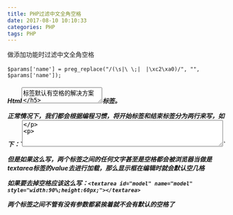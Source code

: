 ```yaml
---
title: PHP过滤中文全角空格
date: 2017-08-10 10:10:33
categories: PHP
tags: PHP
---
```


做添加功能时过滤中文全角空格

`$params['name'] = preg_replace("/(\s|\ \;|　|\xc2\xa0)/", "", $params['name']);`

##### Html<textarea>标签默认有空格的解决方案

在Html页面中如果要定义一个多行文本的字段，如：“调整原因”、解决方案“”、“个人意见”等等，经常需要用到<textarea></textarea>标签。

正常情况下，我们都会根据编程习惯，将开始标签和结束标签分为两行来写，如下：`<textarea id="model" name="model" style="width:90%;height:60px;">

​                                </textarea>`

但是如果这么写，两个标签之间的任何文字甚至是空格都会被浏览器当做是textarea标签的value去进行加载，那么显示框在编辑时就会默认空几格

 如果要去掉空格应该这么写：`<textarea id="model" name="model" style="width:90%;height:60px;"></textarea>`

两个标签之间不管有没有参数都紧挨着就不会有默认的空格了